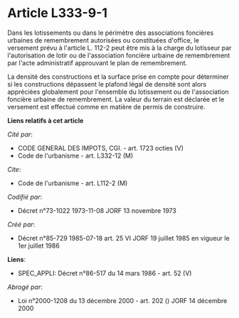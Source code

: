 # Article L333-9-1

Dans les lotissements ou dans le périmètre des associations foncières urbaines de remembrement autorisées ou constituées
d'office, le versement prévu à l'article L. 112-2 peut être mis à la charge du lotisseur par l'autorisation de lotir ou de
l'association foncière urbaine de remembrement par l'acte administratif approuvant le plan de remembrement.

La densité des constructions et la surface prise en compte pour déterminer si les constructions dépassent le plafond légal de
densité sont alors appréciées globalement pour l'ensemble du lotissement ou de l'association foncière urbaine de
remembrement. La valeur du terrain est déclarée et le versement est effectué comme en matière de permis de construire.

**Liens relatifs à cet article**

_Cité par_:

  - CODE GENERAL DES IMPOTS, CGI. - art. 1723 octies (V)
  - Code de l'urbanisme - art. L332-12 (M)

_Cite_:

  - Code de l'urbanisme - art. L112-2 (M)

_Codifié par_:

  - Décret n°73-1022 1973-11-08 JORF 13 novembre 1973

_Créé par_:

  - Décret n°85-729 1985-07-18 art. 25 VI JORF 19 juillet 1985 en vigueur   le 1er juillet 1986

**Liens**:

  - SPEC_APPLI: Décret n°86-517 du 14 mars 1986 - art. 52 (V)

_Abrogé par_:

  - Loi n°2000-1208 du 13 décembre 2000 - art. 202 () JORF 14 décembre 2000
